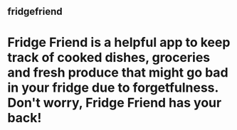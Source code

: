 ## fridgefriend
# Fridge Friend is a helpful app to keep track of cooked dishes, groceries and fresh produce that might go bad in your fridge due to forgetfulness. Don't worry, Fridge Friend has your back!

